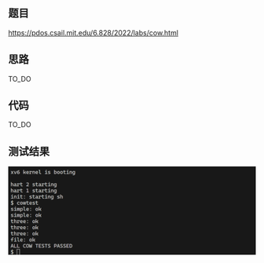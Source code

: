 ## 题目
https://pdos.csail.mit.edu/6.828/2022/labs/cow.html


## 思路
TO_DO


## 代码
TO_DO


## 测试结果
![alt text](image-2.png)


